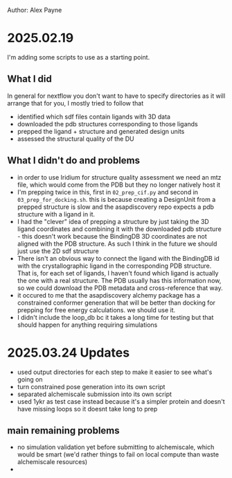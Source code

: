 Author: Alex Payne

# 2025.02.19
I'm adding some scripts to use as a starting point.

## What I did
In general for nextflow you don't want to have to specify directories as it will arrange that for you, I mostly tried to follow that
- identified which sdf files contain ligands with 3D data
- downloaded the pdb structures corresponding to those ligands
- prepped the ligand + structure and generated design units
- assessed the structural quality of the DU

## What I didn't do and problems
- in order to use Iridium for structure quality assessment we need an mtz file, which would come from the PDB but they no longer natively host it
- I'm prepping twice in this, first in `02_prep_cif.py` and second in `03_prep_for_docking.sh`. this is because creating a DesignUnit from a prepped structure is slow and the asapdiscovery repo expects a pdb structure with a ligand in it.
- I had the "clever" idea of prepping a structure by just taking the 3D ligand coordinates and combining it with the downloaded pdb structure - this doesn't work because the BindingDB 3D coordinates are not aligned with the PDB structure. As such I think in the future we should just use the 2D sdf structure
- There isn't an obvious way to connect the ligand with the BindingDB id with the crystallographic ligand in the corresponding PDB structure. That is, for each set of ligands, I haven't found which ligand is actually the one with a real structure. The PDB usually has this information now, so we could download the PDB metadata and cross-reference that way.
- it occured to me that the asapdiscovery alchemy package has a constrained conformer generation that will be better than docking for prepping for free energy calculations. we should use it.
- I didn't include the loop_db bc it takes a long time for testing but that should happen for anything requiring simulations

# 2025.03.24 Updates

- used output directories for each step to make it easier to see what's going on
- turn constrained pose generation into its own script
- separated alchemiscale submission into its own script
- used 1ykr as test case instead because it's a simpler protein and doesn't have missing loops so it doesnt take long to prep

## main remaining problems

- no simulation validation yet before submitting to alchemiscale, which would be smart (we'd rather things to fail on local compute than waste alchemiscale resources)
-
